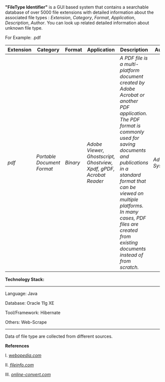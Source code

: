 
**"FileType Identifier"** is a GUI based system that contains a searchable database of over 5000 file extensions with detailed information 
about the associated file types : _Extension_, _Category_, _Format_, _Application_, _Description_, _Author_.
You can look up related detailed information about unknown file type. 

For Example: .pdf 

   Extension | Category | Format | Application | Description | Author 
   --------- | -------- | ------ | ----------- | ----------- | ------
   _pdf_     | _Portable Document Format_ | _Binary_ | _Adobe Viewer, Ghostscript, Ghostview, Xpdf, gPDF, Acrobat Reader_ | _A PDF file is a multi-platform document created by Adobe Acrobat or another PDF application. The PDF format is commonly used for saving documents and  publications in a standard format that can be viewed on multiple platforms. In many cases, PDF files are created from existing documents instead of from scratch._ | _Adobe Systems_ 


**Technology Stack:**
__________________

Language:       Java

Database:       Oracle 11g XE

Tool/Framework: Hibernate

Others:         Web-Scrape

_________________________



Data of file type are collected from different sources.

**References**

I.   [_webopedia.com_](https://www.webopedia.com/quick_ref/fileextensionsfull.asp)

II.  [_fileinfo.com_](https://fileinfo.com/)

III. [_online-convert.com_](https://www.online-convert.com/file-type)
